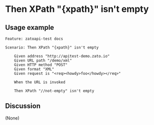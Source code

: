 
Then XPath "{xpath}" isn't empty
=============================================================================================================

Usage example
-------------

```
Feature: zatoapi-test docs

Scenario: Then XPath "{xpath}" isn't empty

    Given address "http://apitest-demo.zato.io"
    Given URL path "/demo/xml"
    Given HTTP method "POST"
    Given format "XML"
    Given request is "<req><howdy>foo</howdy></req>"

    When the URL is invoked

    Then XPath "//not-empty" isn't empty
```

Discussion
----------

(None)